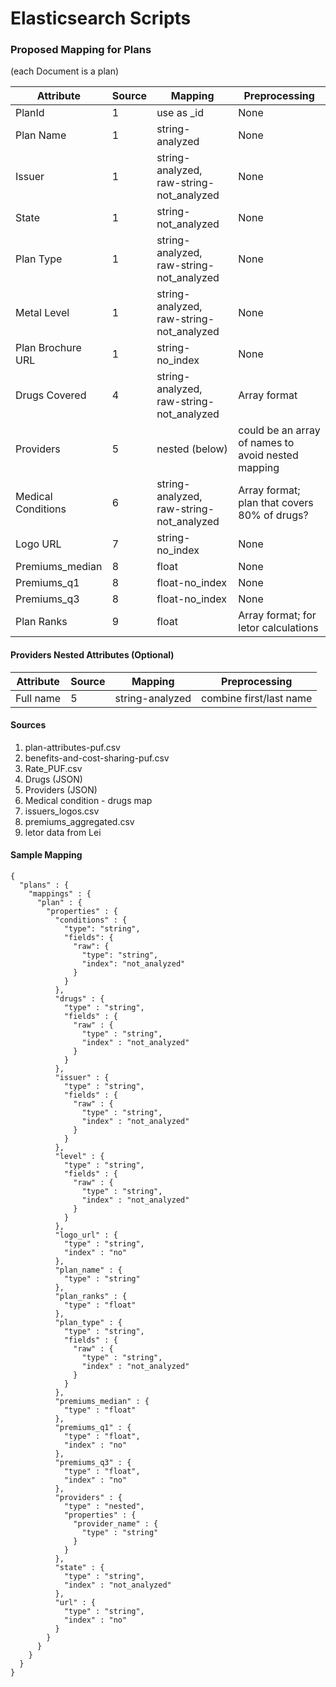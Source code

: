 # Elasticsearch Scripts

### Proposed Mapping for Plans
(each Document is a plan)

| Attribute | Source | Mapping | Preprocessing |
|-----------|--------|---------|---------------|
| PlanId | 1 | use as _id | None |
| Plan Name | 1 | string-analyzed | None |
| Issuer | 1 | string-analyzed, raw-string-not_analyzed | None |
| State  | 1 | string-not_analyzed | None |
| Plan Type | 1 | string-analyzed, raw-string-not_analyzed | None |
| Metal Level | 1 | string-analyzed, raw-string-not_analyzed | None |
| Plan Brochure URL  | 1 | string-no_index | None |
| Drugs Covered | 4 | string-analyzed, raw-string-not_analyzed | Array format
| Providers | 5 | nested (below) | could be an array of names to avoid nested mapping |
| Medical Conditions | 6 | string-analyzed, raw-string-not_analyzed | Array format; plan that covers 80% of drugs? |
| Logo URL  | 7 | string-no_index | None |
| Premiums_median | 8 | float | None |
| Premiums_q1 | 8 | float-no_index | None |
| Premiums_q3 | 8 | float-no_index | None |
| Plan Ranks | 9 | float | Array format; for letor calculations |

#### Providers Nested Attributes (Optional)
| Attribute | Source | Mapping | Preprocessing |
|-----------|--------|---------|---------------|
| Full name | 5 | string-analyzed | combine first/last name |

#### Sources
1. plan-attributes-puf.csv
2. benefits-and-cost-sharing-puf.csv
3. Rate_PUF.csv
4. Drugs (JSON)
5. Providers (JSON)
6. Medical condition - drugs map
7. issuers_logos.csv
8. premiums_aggregated.csv
9. letor data from Lei

#### Sample Mapping


    {
      "plans" : {        
        "mappings" : {
          "plan" : {
            "properties" : {
              "conditions" : {
                "type": "string",
                "fields": {
                  "raw": {
                    "type": "string",
                    "index": "not_analyzed"
                  }
                }
              },
              "drugs" : {                
                "type" : "string",
                "fields" : {
                  "raw" : {
                    "type" : "string",
                    "index" : "not_analyzed"
                  }
                }                                  
              },
              "issuer" : {
                "type" : "string",
                "fields" : {
                  "raw" : {
                    "type" : "string",
                    "index" : "not_analyzed"
                  }
                }
              },
              "level" : {
                "type" : "string",
                "fields" : {
                  "raw" : {
                    "type" : "string",
                    "index" : "not_analyzed"
                  }
                }
              },
              "logo_url" : {
                "type" : "string",
                "index" : "no"
              },
              "plan_name" : {
                "type" : "string"
              },
              "plan_ranks" : {
                "type" : "float"                
              },
              "plan_type" : {
                "type" : "string",
                "fields" : {
                  "raw" : {
                    "type" : "string",
                    "index" : "not_analyzed"
                  }
                }
              },
              "premiums_median" : {
                "type" : "float"
              },
              "premiums_q1" : {
                "type" : "float",
                "index" : "no"
              },
              "premiums_q3" : {
                "type" : "float",
                "index" : "no"
              },
              "providers" : {
                "type" : "nested",
                "properties" : {                  
                  "provider_name" : {
                    "type" : "string"                  
                  }                  
                }
              },
              "state" : {
                "type" : "string",
                "index" : "not_analyzed"
              },
              "url" : {
                "type" : "string",
                "index" : "no"
              }
            }
          }
        }        
      }
    }
